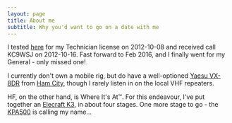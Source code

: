 ```yaml
---
layout: page
title: About me
subtitle: Why you'd want to go on a date with me
---
```


I tested [here][races] for my Technician license on 2012-10-08 and received call KC9WSJ on 2012-10-16.
Fast forward to Feb 2016, and I finally went for my General - only missed one!

I currently don't own a mobile rig, but do have a well-optioned [Yaesu VX-8DR][vx8dr] from [Ham City][hamcity], though I rarely listen in on the local VHF repeaters.

HF, on the other hand, is Where It's At™.
For this endeavour, I've put together an [Elecraft K3][elecraft], in about four stages. One more stage to go - the [KPA500][kpa500] is calling my name...


[races]: http://races.org/veinfo.htm
[vx8dr]: http://www.yaesu.com/indexVS.cfm?cmd=DisplayProducts&ProdCatID=111&encProdID=03484E782FF9B7DFA27AEE086A68F530&DivisionID=65&isArchived=0
[hamcity]: http://www.hamcity.com/Store/pc/Handheld-Radios-c10.htm
[elecraft]: http://www.elecraft.com/K3/K3.htm
[kpa500]: http://www.elecraft.com/KPA500/KPA500.htm
